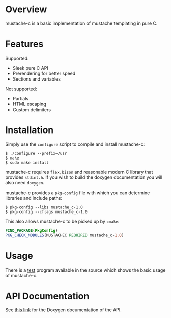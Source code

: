 # Overview

mustache-c is a basic implementation of mustache templating in pure C.

# Features

Supported:

* Sleek pure C API
* Prerendering for better speed
* Sections and variables

Not supported:

* Partials
* HTML escaping
* Custom delimiters

# Installation

Simply use the ```configure``` script to compile and install mustache-c:

```shell
$ ./configure --prefix=/usr
$ make
$ sudo make install
```

mustache-c requires ```flex```, ```bison``` and reasonable modern C
library that provides ```stdint.h```. If you wish to build the doxygen
documentation you will also need ```doxygen```.

mustache-c provides a ```pkg-config``` file with which you can determine
libraries and include paths:

```shell
$ pkg-config --libs mustache_c-1.0
$ pkg-config --cflags mustache_c-1.0
```

This also allows mustache-c to be picked up by ```cmake```:

```cmake
FIND_PACKAGE(PkgConfig)
PKG_CHECK_MODULES(MUSTACHEC REQUIRED mustache_c-1.0)
```

# Usage

There is a [test](https://github.com/x86-64/mustache-c/blob/master/test/test.c)
program available in the source which shows the basic usage of mustache-c.

# API Documentation

See [this link](http://x86-64.github.com/mustache-c/) for the Doxygen
documentation of the API.
